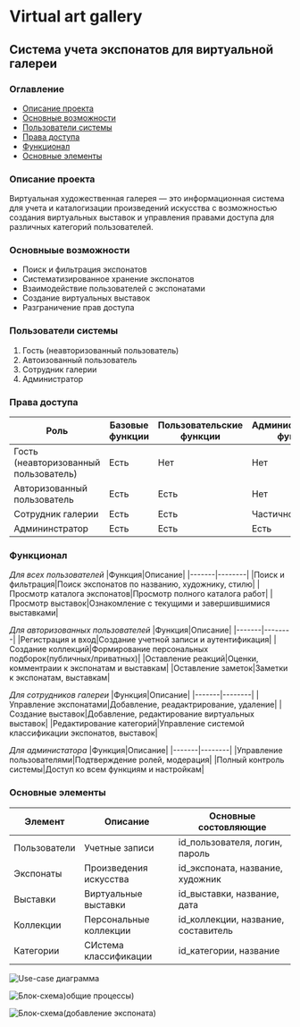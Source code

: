 # Virtual art gallery
## Система учета экспонатов для виртуальной галереи
### Оглавление
- [Описание проекта](#title1)
- [Основные возможности](#title2)
- [Пользователи системы](#title3)
- [Права доступа](#title4)
- [Функционал](#title5)
- [Основные элементы](#title6)
### Описание проекта
Виртуальная художественная галерея — это информационная система для учета и каталогизации произведений искусства с возможностью создания виртуальных выставок и управления правами доступа для различных категорий пользователей.
### Основныые возможности
- Поиск и фильтрация экспонатов
- Систематизированное хранение экспонатов
- Взаимодействие пользователей с экспонатами
- Создание виртуальных выставок
- Разграничение прав доступа
### Пользователи системы
1. Гость (неавторизованный пользователь)
2. Автоизованный пользователь
3. Сотрудник галерии
4. Администратор
### Права доступа
|Роль|Базовые функции|Пользовательские функции|Административные функции|
|----|---------------|------------------------|------------------------|
|Гость (неавторизованный пользователь)|Есть|Нет|Нет|
|Авторизованный пользователь|Есть|Есть|Нет|
|Сотрудник галерии|Есть|Есть|Частично|
|Админинстратор|Есть|Есть|Есть|
### Функционал
*Для всех пользователей*
|Функция|Описание|
|-------|--------|
|Поиск и фильтрация|Поиск экспонатов по названию, художнику, стилю|
|Просмотр каталога экспонатов|Просмотр полного каталога работ|
|Просмотр выставок|Ознакомление с текущими и завершившимися выставками|  

*Для авторизованных пользователей*
|Функция|Описание|
|-------|--------|
|Регистрация и вход|Создание учетной записи и аутентификация|
|Создание коллекций|Формирование персональных подборок(публичных/приватных)|
|Оставление реакций|Оценки, комментраии к экспонатам и выставкам|
|Оставление заметок|Заметки к экспонатам, выставкам|  

*Для сотрудников галереи*
|Функция|Описание|
|-------|--------|
|Управление экспонатами|Добавление, реадактрирование, удаление|
|Создание выставок|Добавление, редактирование виртуальных выставок|
|Редактирование категорий|Управление системой классификации экспонатов, выставок|  

*Для администатора*
|Функция|Описание|
|-------|--------|
|Управление пользователями|Подтверждение ролей, модерация|
|Полный контроль системы|Доступ ко всем функциям и настройкам|
### Основные элементы
|Элемент|Описание|Основные состовляющие|
|-------|--------|---------------------|
|Пользователи|Учетные записи|id_пользователя, логин, пароль|
|Экспонаты|Произведения искусства|id_экспоната, название, художник|
|Выставки|Виртуальные выставки|id_выставки, название, дата|
|Коллекции|Персональные коллекции|id_коллекции, название, составитель|
|Категории|СИстема классификации|id_категории, название|

![Use-case диаграмма](https://golnk.ru/wAMnN)

![Блок-схема)общие процессы)](https://golnk.ru/xX2Ww)

![Блок-схема(добавление экспоната)](https://golnk.ru/aBwq6)
